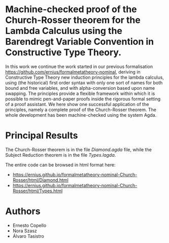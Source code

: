 # Machine-checked proof  of the Church-Rosser theorem for the Lambda Calculus using the Barendregt Variable Convention in Constructive Type Theory.

In this work we continue the work started in our previous formalisation https://github.com/ernius/formalmetatheory-nominal, deriving in Constructive Type Theory new induction principles for the lambda calculus, using (the historical) first order syntax with only one sort of names for both bound and free variables, and with alpha-conversion based upon name swapping. The principles provide a flexible framework within which it is possible to mimic  pen-and-paper proofs inside the rigorous formal setting of a proof assistant.
We here show one successful application of the principles, namely a complete proof of the  Church-Rosser theorem. The whole development has been machine-checked using the system Agda.

# Principal Results

The Church-Rosser theorem is in the file *Diamond.agda* file, while the Subject Reduction theorem is in the file *Types.lagda*.

The entire code can be browsed in html format here:
* https://ernius.github.io/formalmetatheory-nominal-Church-Rosser/html/Diamond.html
* https://ernius.github.io/formalmetatheory-nominal-Church-Rosser/html/Types.html

# Authors

* Ernesto Copello 
* Nora Szasz      
* Álvaro Tasistro 







